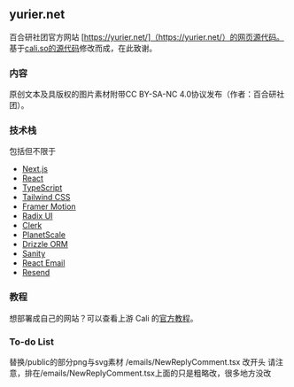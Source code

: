 ## yurier.net
百合研社团官方网站 [https://yurier.net/]（https://yurier.net/）的网页源代码。
基于[cali.so的源代码](https://github.com/CaliCastle/cali.so)修改而成，在此致谢。

### 内容
原创文本及具版权的图片素材附带CC BY-SA-NC 4.0协议发布（作者：百合研社团）。

### 技术栈
包括但不限于
- [Next.js](https://nextjs.org/)
- [React](https://reactjs.org/)
- [TypeScript](https://www.typescriptlang.org/)
- [Tailwind CSS](https://tailwindcss.com/)
- [Framer Motion](https://www.framer.com/motion/)
- [Radix UI](https://www.radix-ui.com/)
- [Clerk](https://clerk.com/)
- [PlanetScale](https://planetscale.com/)
- [Drizzle ORM](https://orm.drizzle.team/)
- [Sanity](https://www.sanity.io/)
- [React Email](https://react.email)
- [Resend](https://resend.com/)

### 教程
想部署成自己的网站？可以查看上游 Cali 的[官方教程](https://cali.so/blog/guide-for-cloning-my-site)。

### To-do List
替换/public的部分png与svg素材
/emails/NewReplyComment.tsx 改开头
请注意，排在/emails/NewReplyComment.tsx上面的只是粗略改，很多地方没改